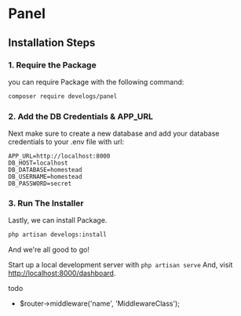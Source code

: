 # Panel

## Installation Steps


### 1. Require the Package

you can require Package with the following command:

```bash
composer require develogs/panel
```

### 2. Add the DB Credentials & APP_URL

Next make sure to create a new database and add your database credentials to your .env file with url:

```
APP_URL=http://localhost:8000
DB_HOST=localhost
DB_DATABASE=homestead
DB_USERNAME=homestead
DB_PASSWORD=secret
```


### 3. Run The Installer

Lastly, we can install Package.
```bash
php artisan develogs:install
```
And we're all good to go!

Start up a local development server with `php artisan serve` And, visit [http://localhost:8000/dashboard](http://localhost:8000/dashboard).
 
todo 
* $router->middleware('name', 'MiddlewareClass');
